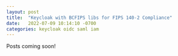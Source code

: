 ```yaml
---
layout: post
title:  "Keycloak with BCFIPS libs for FIPS 140-2 Compliance"
date:   2022-07-09 10:14:10 -0700
categories: keycloak oidc saml iam
---
```

Posts coming soon!